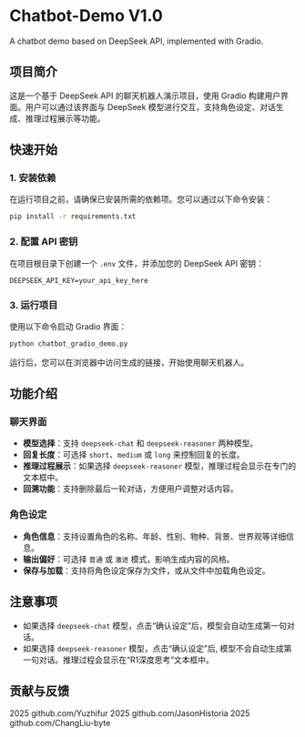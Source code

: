# Chatbot-Demo V1.0

A chatbot demo based on DeepSeek API, implemented with Gradio.

## 项目简介

这是一个基于 DeepSeek API 的聊天机器人演示项目，使用 Gradio 构建用户界面。用户可以通过该界面与 DeepSeek 模型进行交互，支持角色设定、对话生成、推理过程展示等功能。

## 快速开始

### 1. 安装依赖

在运行项目之前，请确保已安装所需的依赖项。您可以通过以下命令安装：

```bash
pip install -r requirements.txt
```

### 2. 配置 API 密钥

在项目根目录下创建一个 `.env` 文件，并添加您的 DeepSeek API 密钥：

```plaintext
DEEPSEEK_API_KEY=your_api_key_here
```

### 3. 运行项目

使用以下命令启动 Gradio 界面：

```bash
python chatbot_gradio_demo.py
```

运行后，您可以在浏览器中访问生成的链接，开始使用聊天机器人。

## 功能介绍

### 聊天界面
- **模型选择**：支持 `deepseek-chat` 和 `deepseek-reasoner` 两种模型。
- **回复长度**：可选择 `short`、`medium` 或 `long` 来控制回复的长度。
- **推理过程展示**：如果选择 `deepseek-reasoner` 模型，推理过程会显示在专门的文本框中。
- **回溯功能**：支持删除最后一轮对话，方便用户调整对话内容。

### 角色设定
- **角色信息**：支持设置角色的名称、年龄、性别、物种、背景、世界观等详细信息。
- **输出偏好**：可选择 `普通` 或 `激进` 模式，影响生成内容的风格。
- **保存与加载**：支持将角色设定保存为文件，或从文件中加载角色设定。

## 注意事项

- 如果选择 `deepseek-chat` 模型，点击“确认设定”后，模型会自动生成第一句对话。
- 如果选择 `deepseek-reasoner` 模型，点击“确认设定”后, 模型不会自动生成第一句对话。推理过程会显示在“R1深度思考”文本框中。

## 贡献与反馈

2025 github.com/Yuzhifur
2025 github.com/JasonHistoria
2025 github.com/ChangLiu-byte
